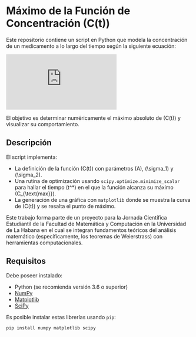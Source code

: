 # Máximo de la Función de Concentración \(C(t)\)

Este repositorio contiene un script en Python que modela la concentración de un medicamento a lo largo del tiempo según la siguiente ecuación:

![Ecuación](http://latex.codecogs.com/png.latex?C(t)%3D%5Cfrac%7BA%7D%7B%5Csigma_2-%5Csigma_1%7D%5Cleft(e%5E%7B-%5Csigma_1t%7D-e%5E%7B-%5Csigma_2t%7D%5Cright))

El objetivo es determinar numéricamente el máximo absoluto de \(C(t)\) y visualizar su comportamiento.

## Descripción

El script implementa:
- La definición de la función \(C(t)\) con parámetros \(A\), \(\sigma_1\) y \(\sigma_2\).
- Una rutina de optimización usando `scipy.optimize.minimize_scalar` para hallar el tiempo \(t^*\) en el que la función alcanza su máximo \(C_{\text{max}}\).
- La generación de una gráfica con `matplotlib` donde se muestra la curva de \(C(t)\) y se resalta el punto de máximo.

Este trabajo forma parte de un proyecto para la Jornada Científica Estudiantil de la Facultad de Matemática y Computación en la Universidad de La Habana en el cual se integran fundamentos teóricos del análisis matemático (específicamente, los teoremas de Weierstrass) con herramientas computacionales.

## Requisitos

Debe poseer instalado:
- Python (se recomienda versión 3.6 o superior)
- [NumPy](https://numpy.org/)
- [Matplotlib](https://matplotlib.org/)
- [SciPy](https://www.scipy.org/)

Es posible instalar estas librerías usando `pip`:

```bash
pip install numpy matplotlib scipy

